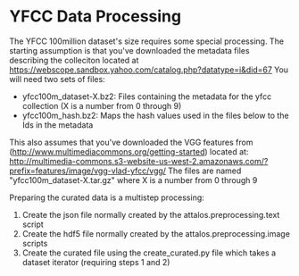 # YFCC Data Processing

The YFCC 100million dataset's size requires some special processing. The starting assumption is that you've downloaded the metadata files describing the colleciton located at https://webscope.sandbox.yahoo.com/catalog.php?datatype=i&did=67
You will need two sets of files:
*  yfcc100m_dataset-X.bz2: Files containing the metadata for the yfcc collection (X is a number from 0 through 9)
*  yfcc100m_hash.bz2: Maps the hash values used in the files below to the Ids in the metadata

This also assumes that you've downloaded the VGG features from (http://www.multimediacommons.org/getting-started) located at: http://multimedia-commons.s3-website-us-west-2.amazonaws.com/?prefix=features/image/vgg-vlad-yfcc/vgg/
The files are named "yfcc100m_dataset-X.tar.gz" where X is a number from 0 through 9


Preparing the curated data is a multistep processing:
1) Create the json file normally created by the attalos.preprocessing.text script
2) Create the hdf5 file normally created by the attalos.preprocessing.image scripts
3) Create the curated file using the create_curated.py file which takes a dataset iterator (requiring steps 1 and 2)